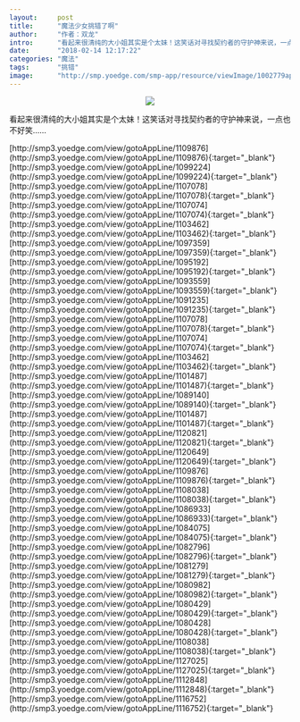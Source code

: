 ```yaml
---
layout:     post
title:      "魔法少女挑错了啊"
author:     "作者：双龙"
intro:      "看起来很清纯的大小姐其实是个太妹！这笑话对寻找契约者的守护神来说，一点也不好笑……"
date:       "2018-02-14 12:17:22"
categories: "魔法"
tags:       "挑错"
image:      "http://smp.yoedge.com/smp-app/resource/viewImage/1002779appline.png"
---
```

<div style="text-align: center">
<p><img src="http://smp.yoedge.com/smp-app/resource/viewImage/1002779appline.png"/></p>
</div>
<p class="post-meta">
<span>看起来很清纯的大小姐其实是个太妹！这笑话对寻找契约者的守护神来说，一点也不好笑……</span>
</p>
[http://smp3.yoedge.com/view/gotoAppLine/1109876](http://smp3.yoedge.com/view/gotoAppLine/1109876){:target="_blank"}
[http://smp3.yoedge.com/view/gotoAppLine/1099224](http://smp3.yoedge.com/view/gotoAppLine/1099224){:target="_blank"}
[http://smp3.yoedge.com/view/gotoAppLine/1107078](http://smp3.yoedge.com/view/gotoAppLine/1107078){:target="_blank"}
[http://smp3.yoedge.com/view/gotoAppLine/1107074](http://smp3.yoedge.com/view/gotoAppLine/1107074){:target="_blank"}
[http://smp3.yoedge.com/view/gotoAppLine/1103462](http://smp3.yoedge.com/view/gotoAppLine/1103462){:target="_blank"}
[http://smp3.yoedge.com/view/gotoAppLine/1097359](http://smp3.yoedge.com/view/gotoAppLine/1097359){:target="_blank"}
[http://smp3.yoedge.com/view/gotoAppLine/1095192](http://smp3.yoedge.com/view/gotoAppLine/1095192){:target="_blank"}
[http://smp3.yoedge.com/view/gotoAppLine/1093559](http://smp3.yoedge.com/view/gotoAppLine/1093559){:target="_blank"}
[http://smp3.yoedge.com/view/gotoAppLine/1091235](http://smp3.yoedge.com/view/gotoAppLine/1091235){:target="_blank"}
[http://smp3.yoedge.com/view/gotoAppLine/1107078](http://smp3.yoedge.com/view/gotoAppLine/1107078){:target="_blank"}
[http://smp3.yoedge.com/view/gotoAppLine/1107074](http://smp3.yoedge.com/view/gotoAppLine/1107074){:target="_blank"}
[http://smp3.yoedge.com/view/gotoAppLine/1103462](http://smp3.yoedge.com/view/gotoAppLine/1103462){:target="_blank"}
[http://smp3.yoedge.com/view/gotoAppLine/1101487](http://smp3.yoedge.com/view/gotoAppLine/1101487){:target="_blank"}
[http://smp3.yoedge.com/view/gotoAppLine/1089140](http://smp3.yoedge.com/view/gotoAppLine/1089140){:target="_blank"}
[http://smp3.yoedge.com/view/gotoAppLine/1101487](http://smp3.yoedge.com/view/gotoAppLine/1101487){:target="_blank"}
[http://smp3.yoedge.com/view/gotoAppLine/1120821](http://smp3.yoedge.com/view/gotoAppLine/1120821){:target="_blank"}
[http://smp3.yoedge.com/view/gotoAppLine/1120649](http://smp3.yoedge.com/view/gotoAppLine/1120649){:target="_blank"}
[http://smp3.yoedge.com/view/gotoAppLine/1109876](http://smp3.yoedge.com/view/gotoAppLine/1109876){:target="_blank"}
[http://smp3.yoedge.com/view/gotoAppLine/1108038](http://smp3.yoedge.com/view/gotoAppLine/1108038){:target="_blank"}
[http://smp3.yoedge.com/view/gotoAppLine/1086933](http://smp3.yoedge.com/view/gotoAppLine/1086933){:target="_blank"}
[http://smp3.yoedge.com/view/gotoAppLine/1084075](http://smp3.yoedge.com/view/gotoAppLine/1084075){:target="_blank"}
[http://smp3.yoedge.com/view/gotoAppLine/1082796](http://smp3.yoedge.com/view/gotoAppLine/1082796){:target="_blank"}
[http://smp3.yoedge.com/view/gotoAppLine/1081279](http://smp3.yoedge.com/view/gotoAppLine/1081279){:target="_blank"}
[http://smp3.yoedge.com/view/gotoAppLine/1080982](http://smp3.yoedge.com/view/gotoAppLine/1080982){:target="_blank"}
[http://smp3.yoedge.com/view/gotoAppLine/1080429](http://smp3.yoedge.com/view/gotoAppLine/1080429){:target="_blank"}
[http://smp3.yoedge.com/view/gotoAppLine/1080428](http://smp3.yoedge.com/view/gotoAppLine/1080428){:target="_blank"}
[http://smp3.yoedge.com/view/gotoAppLine/1108038](http://smp3.yoedge.com/view/gotoAppLine/1108038){:target="_blank"}
[http://smp3.yoedge.com/view/gotoAppLine/1127025](http://smp3.yoedge.com/view/gotoAppLine/1127025){:target="_blank"}
[http://smp3.yoedge.com/view/gotoAppLine/1112848](http://smp3.yoedge.com/view/gotoAppLine/1112848){:target="_blank"}
[http://smp3.yoedge.com/view/gotoAppLine/1116752](http://smp3.yoedge.com/view/gotoAppLine/1116752){:target="_blank"}


